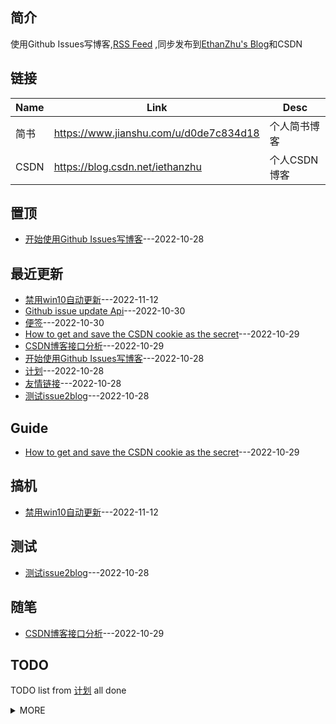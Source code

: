 ## 简介
使用Github Issues写博客,[RSS Feed](https://raw.githubusercontent.com/cloudswave/blog/master/feed.xml)
,同步发布到[EthanZhu's Blog](https://cloudswave.github.io)和CSDN
## 链接
| Name | Link | Desc |
| ---- | ---- | ---- |
| 简书 | https://www.jianshu.com/u/d0de7c834d18 | 个人简书博客 |
| CSDN | https://blog.csdn.net/iethanzhu | 个人CSDN博客 |

## 置顶
- [开始使用Github Issues写博客](https://github.com/cloudswave/blog/issues/4)---2022-10-28

## 最近更新
- [禁用win10自动更新](https://github.com/cloudswave/blog/issues/9)---2022-11-12
- [Github issue update Api](https://github.com/cloudswave/blog/issues/8)---2022-10-30
- [便签](https://github.com/cloudswave/blog/issues/7)---2022-10-30
- [How to get and save the CSDN cookie as the secret](https://github.com/cloudswave/blog/issues/6)---2022-10-29
- [CSDN博客接口分析](https://github.com/cloudswave/blog/issues/5)---2022-10-29
- [开始使用Github Issues写博客](https://github.com/cloudswave/blog/issues/4)---2022-10-28
- [计划](https://github.com/cloudswave/blog/issues/3)---2022-10-28
- [友情链接](https://github.com/cloudswave/blog/issues/2)---2022-10-28
- [测试issue2blog](https://github.com/cloudswave/blog/issues/1)---2022-10-28

## Guide
- [How to get and save the CSDN cookie as the secret](https://github.com/cloudswave/blog/issues/6)---2022-10-29


## 搞机
- [禁用win10自动更新](https://github.com/cloudswave/blog/issues/9)---2022-11-12


## 测试
- [测试issue2blog](https://github.com/cloudswave/blog/issues/1)---2022-10-28


## 随笔
- [CSDN博客接口分析](https://github.com/cloudswave/blog/issues/5)---2022-10-29

## TODO
TODO list from [计划](https://github.com/cloudswave/blog/issues/3) all done
<details><summary>MORE</summary>

- [x] Github Issues Blog to readme.md
- [x] GitHub Issue Blog to CSDN blog
</details>

